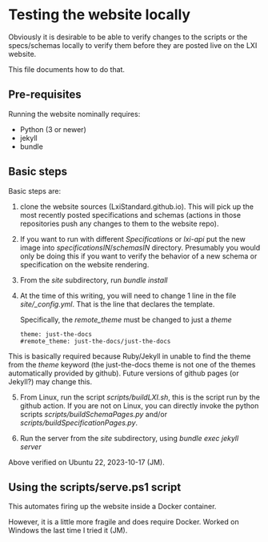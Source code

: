 # Testing the website locally

Obviously it is desirable to be able to verify changes to the 
scripts or the specs/schemas locally to verify them before
they are posted live on the LXI website.

This file documents how to do that.

## Pre-requisites

Running the website nominally requires:

* Python (3 or newer)
* jekyll
* bundle

## Basic steps

Basic steps are:

1. clone the website sources (LxiStandard.github.io).  This will pick up the
  most recently posted specifications and schemas (actions in those repositories
  push any changes to them to the website repo).

2. If you want to run with different *Specifications* or *lxi-api* put the new image 
  into *specificationsIN*/*schemasIN* directory.  Presumably you would only be doing 
  this if you want to verify the behavior of a new schema or specification 
  on the website rendering.

3. From the *site* subdirectory, run *bundle install*

4. At the time of this writing, you will need to change 1 line in the file  
  *site/_config.yml*.  That is the line that declares the template. 

    Specifically, the *remote_theme* must be changed to just a *theme*

    ```
    theme: just-the-docs
    #remote_theme: just-the-docs/just-the-docs
    ```
  
  This is basically required because Ruby/Jekyll in unable to find the 
  theme from the *theme* keyword (the just-the-docs theme is not one
  of the themes automatically provided by github).  Future versions of 
  github pages (or Jekyll?) may change this.
   
5. From Linux, run the script *scripts/buildLXI.sh*, this is the script run
  by the github action.  If you are not on Linux, you can directly invoke the
  python scripts *scripts/buildSchemaPages.py* and/or
  *scripts/buildSpecificationPages.py*.

6. Run the server from the *site* subdirectory, using *bundle exec jekyll server*

Above verified on Ubuntu 22, 2023-10-17 (JM).

## Using the scripts/serve.ps1 script

This automates firing up the website inside a Docker container.

However, it is a little more fragile and does require Docker.  Worked on Windows 
the last time I tried it (JM).